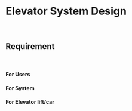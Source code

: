 <h1><b><br>Elevator System Design</b></h1>
<br>
<h2>Requirement</h2>
<br>
<h4>For Users</h4>
<datalist>
    <li>Call an elevator by pressing buttons in lobby</li>
    <li>Choose a floor</li>
</datalist>

<h4>For System</h4>
<datalist>
    <li>Get a list of the floors where the elevator is supposed to stop.</li>
    <li>Optimally choose any elevator and send it to the requested floor.</li>
    <li>Get available Elevators.</li>
    <li>Manage the passangers based on lift/car capacity </li>
</datalist>

<h4>For Elevator lift/car</h4>
<datalist>
    <li>Show the changes in floors where the lift/car is currently at. </li>
    <li>Show the direction of motion (up/down).</li>
</datalist>